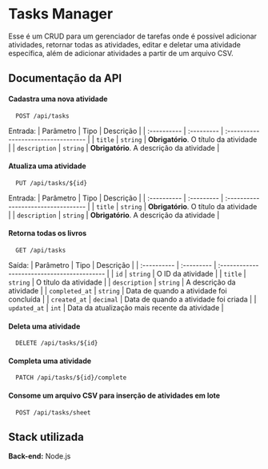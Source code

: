 # Tasks Manager

Esse é um CRUD para um gerenciador de tarefas onde é possível adicionar atividades, retornar todas as atividades, editar e deletar uma atividade específica, além de adicionar atividades a partir de um arquivo CSV.

## Documentação da API

#### Cadastra uma nova atividade

```http
  POST /api/tasks
```

Entrada:
| Parâmetro | Tipo | Descrição |
| :---------- | :--------- | :---------------------------------- |
| `title` | `string` | **Obrigatório**. O título da atividade |
| `description` | `string` | **Obrigatório**. A descrição da atividade |

#### Atualiza uma atividade

```http
  PUT /api/tasks/${id}
```

Entrada:
| Parâmetro | Tipo | Descrição |
| :---------- | :--------- | :---------------------------------- |
| `title` | `string` | **Obrigatório**. O título da atividade |
| `description` | `string` | **Obrigatório**. A descrição da atividade |

#### Retorna todas os livros

```http
  GET /api/tasks
```

Saída:
| Parâmetro | Tipo | Descrição |
| :---------- | :--------- | :------------------------------------------ |
| `id` | `string` | O ID da atividade |
| `title` | `string` | O título da atividade |
| `description` | `string` | A descrição da atividade |
| `completed_at` | `string` | Data de quando a atividade foi concluída |
| `created_at` | `decimal` | Data de quando a atividade foi criada |
| `updated_at` | `int` | Data da atualização mais recente da atividade |

#### Deleta uma atividade

```http
  DELETE /api/tasks/${id}
```

#### Completa uma atividade

```http
  PATCH /api/tasks/${id}/complete
```

#### Consome um arquivo CSV para inserção de atividades em lote

```http
  POST /api/tasks/sheet
```

## Stack utilizada

**Back-end:** Node.js
